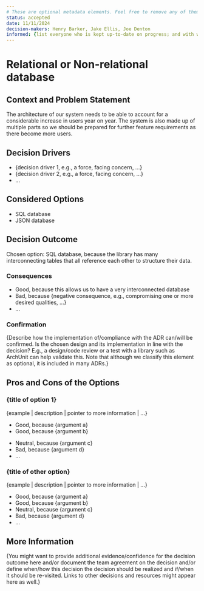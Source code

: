 ```yaml
---
# These are optional metadata elements. Feel free to remove any of them.
status: accepted
date: 11/11/2024
decision-makers: Henry Barker, Jake Ellis, Joe Denton
informed: {list everyone who is kept up-to-date on progress; and with whom there is a one-way communication}
---
```


# Relational or Non-relational database

## Context and Problem Statement

The architecture of our system needs to be able to account for a considerable increase in users year on year. The system is also made up of multiple parts so we should be prepared for further feature requirements as there become more users.

<!-- This is an optional element. Feel free to remove. -->
## Decision Drivers

* {decision driver 1, e.g., a force, facing concern, …}
* {decision driver 2, e.g., a force, facing concern, …}
* … <!-- numbers of drivers can vary -->

## Considered Options

- SQL database
- JSON database

## Decision Outcome

Chosen option: SQL database, because the library has many interconnecting tables that all reference each other to structure their data.

<!-- This is an optional element. Feel free to remove. -->
### Consequences

* Good, because this allows us to have a very interconnected database
* Bad, because {negative consequence, e.g., compromising one or more desired qualities, …}
* … <!-- numbers of consequences can vary -->

<!-- This is an optional element. Feel free to remove. -->
### Confirmation

{Describe how the implementation of/compliance with the ADR can/will be confirmed. Is the chosen design and its implementation in line with the decision? E.g., a design/code review or a test with a library such as ArchUnit can help validate this. Note that although we classify this element as optional, it is included in many ADRs.}

<!-- This is an optional element. Feel free to remove. -->
## Pros and Cons of the Options

### {title of option 1}

<!-- This is an optional element. Feel free to remove. -->
{example | description | pointer to more information | …}

* Good, because {argument a}
* Good, because {argument b}
<!-- use "neutral" if the given argument weights neither for good nor bad -->
* Neutral, because {argument c}
* Bad, because {argument d}
* … <!-- numbers of pros and cons can vary -->

### {title of other option}

{example | description | pointer to more information | …}

* Good, because {argument a}
* Good, because {argument b}
* Neutral, because {argument c}
* Bad, because {argument d}
* …

<!-- This is an optional element. Feel free to remove. -->
## More Information

{You might want to provide additional evidence/confidence for the decision outcome here and/or document the team agreement on the decision and/or define when/how this decision the decision should be realized and if/when it should be re-visited. Links to other decisions and resources might appear here as well.}
